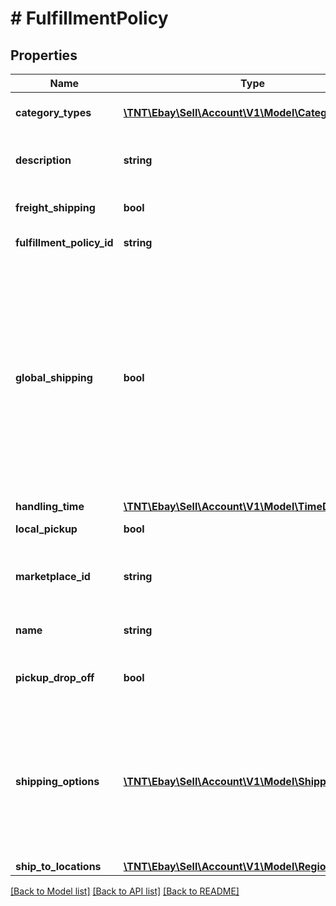 # # FulfillmentPolicy

## Properties

Name | Type | Description | Notes
------------ | ------------- | ------------- | -------------
**category_types** | [**\TNT\Ebay\Sell\Account\V1\Model\CategoryType[]**](CategoryType.md) | This container indicates whether the fulfillment policy applies to motor vehicle listings, or if it applies to non-motor vehicle listings. | [optional]
**description** | **string** | A seller-defined description of the fulfillment policy. This description is only for the seller&#39;s use, and is not exposed on any eBay pages. This field is returned if set for the policy. &lt;br/&gt;&lt;br/&gt;&lt;b&gt;Max length&lt;/b&gt;: 250 | [optional]
**freight_shipping** | **bool** | If returned as &lt;code&gt;true&lt;/code&gt;, the seller offers freight shipping. Freight shipping can be used for large items over 150 lbs. | [optional]
**fulfillment_policy_id** | **string** | A unique eBay-assigned ID for the fulfillment policy. This ID is generated when the policy is created. | [optional]
**global_shipping** | **bool** | If returned as &lt;code&gt;true&lt;/code&gt;, eBay&#39;s Global Shipping Program will be used by the seller to ship items to international locations.&lt;br /&gt;&lt;br /&gt;&lt;span class&#x3D;\&quot;tablenote\&quot;&gt;&lt;b&gt;Note&lt;/b&gt;: On the US marketplace, the &lt;em&gt;&lt;b&gt;Global Shipping Program&lt;/b&gt;&lt;/em&gt; is scheduled to be replaced by a new intermediated international shipping program called &lt;em&gt;&lt;b&gt;eBay International Shipping&lt;/b&gt;&lt;/em&gt;. US sellers who are opted in to the Global Shipping Program will be automatically opted in to eBay International Shipping when it becomes available to them. All US sellers will be migrated by March 31, 2023. &lt;br /&gt;&lt;br /&gt;eBay International Shipping is an account level setting, and no field needs to be set in a Fulfillment business policy to enable it. As long as the US seller&#39;s account is opted in to eBay International Shipping, this shipping option will be enabled automatically for all listings where international shipping is available. &lt;br /&gt;&lt;br /&gt;A US seller who is opted in to eBay International Shipping can also specify individual international shipping service options for a Fulfillment business policy.&lt;/span&gt; | [optional]
**handling_time** | [**\TNT\Ebay\Sell\Account\V1\Model\TimeDuration**](TimeDuration.md) |  | [optional]
**local_pickup** | **bool** | If returned as &lt;code&gt;true&lt;/code&gt;, local pickup is available for this policy. | [optional]
**marketplace_id** | **string** | The ID of the eBay marketplace to which this fulfillment policy applies. For implementation help, refer to &lt;a href&#x3D;&#39;https://developer.ebay.com/api-docs/sell/account/types/ba:MarketplaceIdEnum&#39;&gt;eBay API documentation&lt;/a&gt; | [optional]
**name** | **string** | A seller-defined name for this fulfillment policy. Names must be unique for policies assigned to the same marketplace. &lt;br/&gt;&lt;br/&gt;&lt;b&gt;Max length&lt;/b&gt;: 64 | [optional]
**pickup_drop_off** | **bool** | If returned as &lt;code&gt;true&lt;/code&gt;, the seller offers the \&quot;Click and Collect\&quot; option. &lt;br/&gt;&lt;br/&gt;Currently, \&quot;Click and Collect\&quot; is available only to large retail merchants the eBay AU and UK marketplaces. | [optional]
**shipping_options** | [**\TNT\Ebay\Sell\Account\V1\Model\ShippingOption[]**](ShippingOption.md) | This array is used to provide detailed information on the domestic and international shipping options available for the policy. A separate &lt;b&gt;ShippingOption&lt;/b&gt; object covers domestic shipping service options and international shipping service options (if the seller ships to international locations). &lt;br /&gt;&lt;br /&gt;The &lt;b&gt;optionType&lt;/b&gt; field indicates whether the &lt;b&gt;ShippingOption&lt;/b&gt; object applies to domestic or international shipping, and the &lt;b&gt;costType&lt;/b&gt; field indicates whether flat-rate shipping or calculated shipping will be used. &lt;p&gt;A separate &lt;b&gt;ShippingServices&lt;/b&gt; object is used to specify cost and other details for every available domestic and international shipping service option. &lt;/p&gt; | [optional]
**ship_to_locations** | [**\TNT\Ebay\Sell\Account\V1\Model\RegionSet**](RegionSet.md) |  | [optional]

[[Back to Model list]](../../README.md#models) [[Back to API list]](../../README.md#endpoints) [[Back to README]](../../README.md)

